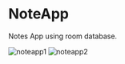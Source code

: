 # NoteApp
Notes App using room database.


![noteapp1](https://user-images.githubusercontent.com/42138580/117247721-6d5d7e00-ae5c-11eb-8e9e-71729ea65c39.jpg)
![noteapp2](https://user-images.githubusercontent.com/42138580/117247850-a0a00d00-ae5c-11eb-96af-2dfb5bf20be4.jpg)
